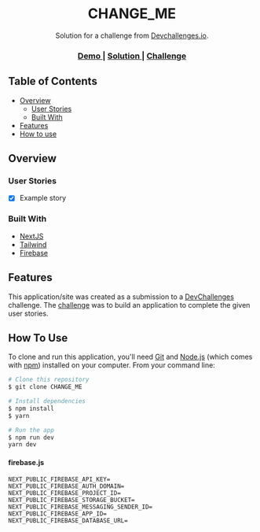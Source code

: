 <!-- Please update value of CHANGE_ME  -->

<h1 align="center">CHANGE_ME</h1>

<div align="center">
   Solution for a challenge from  <a href="http://devchallenges.io" target="_blank">Devchallenges.io</a>.
</div>

<div align="center">
  <h3>
    <a href="CHANGE_ME">
      Demo
    </a>
    <span> | </span>
    <a href="CHANGE_ME">
      Solution
    </a>
    <span> | </span>
    <a href="CHANGE_ME">
      Challenge
    </a>
  </h3>
</div>

<!-- TABLE OF CONTENTS -->

## Table of Contents

- [Overview](#overview)
  - [User Stories](#user-stories)
  - [Built With](#built-with)
- [Features](#features)
- [How to use](#how-to-use)

<!-- OVERVIEW -->

## Overview

<!-- In this devchallenge i learned how to actually create reusable component, storybook and tailwind -->

### User Stories

- [x] Example story

### Built With

- [NextJS](https://nextjs.org/)
- [Tailwind](https://tailwindcss.com/)
- [Firebase](https://firebase.google.com/)
  <!-- - [Storybook](https://storybook.js.org/) -->
  <!-- - [API](CHANGE_ME) -->

## Features

This application/site was created as a submission to a [DevChallenges](https://devchallenges.io/challenges) challenge. The [challenge](CHANGE_ME) was to build an application to complete the given user stories.

## How To Use

To clone and run this application, you'll need [Git](https://git-scm.com) and [Node.js](https://nodejs.org/en/download/) (which comes with [npm](http://npmjs.com)) installed on your computer. From your command line:

```bash
# Clone this repository
$ git clone CHANGE_ME

# Install dependencies
$ npm install
$ yarn

# Run the app
$ npm run dev
yarn dev
```


#### firebase.js
```shell
NEXT_PUBLIC_FIREBASE_API_KEY=
NEXT_PUBLIC_FIREBASE_AUTH_DOMAIN=
NEXT_PUBLIC_FIREBASE_PROJECT_ID=
NEXT_PUBLIC_FIREBASE_STORAGE_BUCKET=
NEXT_PUBLIC_FIREBASE_MESSAGING_SENDER_ID=
NEXT_PUBLIC_FIREBASE_APP_ID=
NEXT_PUBLIC_FIREBASE_DATABASE_URL=
```
